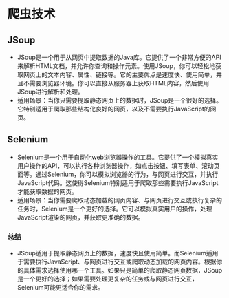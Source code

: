 # 爬虫技术

## JSoup
- JSoup是一个用于从网页中提取数据的Java库。它提供了一个非常方便的API来解析HTML文档，并允许你查询和操作元素。使用JSoup，你可以轻松地获取网页上的文本内容、属性、链接等。它的主要优点是速度快、使用简单，并且不需要浏览器环境。你可以直接从服务器上获取HTML内容，然后使用JSoup进行解析和处理。
- 适用场景：当你只需要提取静态网页上的数据时，JSoup是一个很好的选择。它特别适用于爬取那些结构化良好的网页，以及不需要执行JavaScript的网页。

## Selenium
- Selenium是一个用于自动化web浏览器操作的工具。它提供了一个模拟真实用户操作的API，可以执行各种浏览器操作，如点击按钮、填写表单、滚动页面等。通过Selenium，你可以模拟浏览器的行为，与网页进行交互，并执行JavaScript代码。这使得Selenium特别适用于爬取那些需要执行JavaScript才能获取数据的网页。
- 适用场景：当你需要爬取动态加载的网页内容、与网页进行交互或执行复杂的任务时，Selenium是一个更好的选择。它可以模拟真实用户的操作，处理JavaScript渲染的网页，并获取更准确的数据。

### 总结
- JSoup适用于提取静态网页上的数据，速度快且使用简单。而Selenium适用于需要执行JavaScript、与网页进行交互或爬取动态加载的网页内容。根据你的具体需求选择使用哪一个工具。如果只是简单的爬取静态网页数据，JSoup是一个更好的选择；如果需要处理更复杂的任务或与网页进行交互，Selenium可能更适合你的需求。